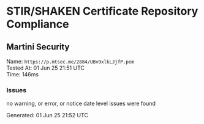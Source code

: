 # STIR/SHAKEN Certificate Repository Compliance

## Martini Security

Name: `https://p.mtsec.me/2884/UBv9xlkLJjfP.pem`\
Tested At: 01 Jun 25 21:51 UTC\
Time: 146ms

### Issues

no warning, or error, or notice date level issues were found

Generated: 01 Jun 25 21:52 UTC